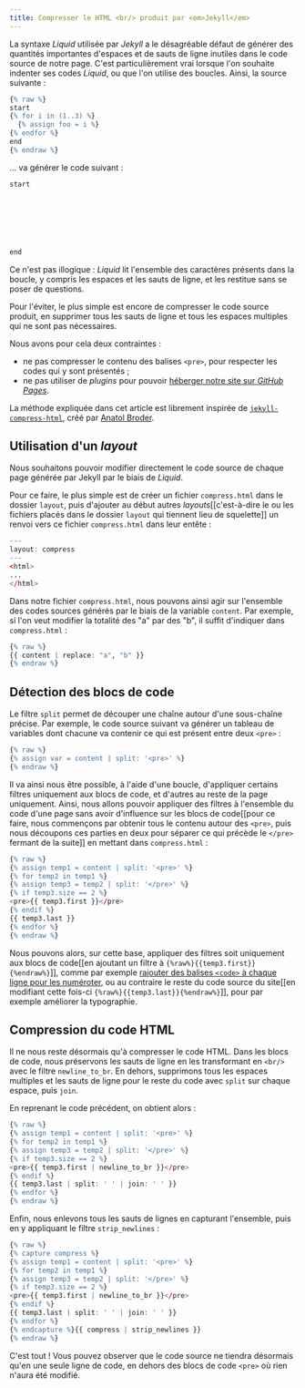 ```yaml
---
title: Compresser le HTML <br/> produit par <em>Jekyll</em>
---
```


La syntaxe *Liquid* utilisée par *Jekyll* a le désagréable défaut de générer des quantités importantes d'espaces et de sauts de ligne inutiles dans le code source de notre page. C'est particulièrement vrai lorsque l'on souhaite indenter ses codes *Liquid*, ou que l'on utilise des boucles. Ainsi, la source suivante :

```r
{% raw %}
start
{% for i in (1..3) %}
  {% assign foo = i %}
{% endfor %}
end
{% endraw %}
```

... va générer le code suivant :

```r
start
 
 
 
 
 
 
 
end
```

Ce n'est pas illogique : *Liquid* lit l'ensemble des caractères présents dans la boucle, y compris les espaces et les sauts de ligne, et les restitue sans se poser de questions.

Pour l'éviter, le plus simple est encore de compresser le code source produit, en supprimer tous les sauts de ligne et tous les espaces multiples qui ne sont pas nécessaires.

Nous avons pour cela deux contraintes :

* ne pas compresser le contenu des balises `<pre>`, pour respecter les codes qui y sont présentés ;
* ne pas utiliser de *plugins* pour pouvoir [héberger notre site sur *GitHub Pages*]({{site.base}}/utiliser-github-pour-servir-jekyll/).

La méthode expliquée dans cet article est librement inspirée de [`jekyll-compress-html`](https://github.com/penibelst/jekyll-compress-html), créé par [Anatol Broder](https://github.com/penibelst).

## Utilisation d'un *layout*

Nous souhaitons pouvoir modifier directement le code source de chaque page générée par Jekyll par le biais de *Liquid*.

Pour ce faire, le plus simple est de créer un fichier `compress.html` dans le dossier `layout`, puis d'ajouter au début autres *layouts*[[c'est-à-dire le ou les fichiers placés dans le dossier `layout` qui tiennent lieu de squelette]] un renvoi vers ce fichier `compress.html` dans leur entête :

```r
---
layout: compress
---
<html>
...
</html>
```

Dans notre fichier `compress.html`, nous pouvons ainsi agir sur l'ensemble des codes sources générés par le biais de la variable `content`. Par exemple, si l'on veut modifier la totalité des "a" par des "b", il suffit d'indiquer dans `compress.html` :

```r
{% raw %}
{{ content | replace: "a", "b" }}
{% endraw %}
```


## Détection des blocs de code
Le filtre `split` permet de découper une chaîne autour d'une sous-chaîne précise. Par exemple, le code source suivant va générer un tableau de variables dont chacune va contenir ce qui est présent entre deux `<pre>` :

```r
{% raw %}
{% assign var = content | split: '<pre>' %}
{% endraw %}
```

Il va ainsi nous être possible, à l'aide d'une boucle, d'appliquer certains filtres uniquement aux blocs de code, et d'autres au reste de la page uniquement. Ainsi, nous allons pouvoir appliquer des filtres à l'ensemble du code d'une page sans avoir d'influence sur les blocs de code[[pour ce faire, nous commençons par obtenir tous le contenu autour des `<pre>`, puis nous découpons ces parties en deux pour séparer ce qui précède le `</pre>` fermant de la suite]] en mettant dans `compress.html` :

```r
{% raw %}
{% assign temp1 = content | split: '<pre>' %}
{% for temp2 in temp1 %}
{% assign temp3 = temp2 | split: '</pre>' %}
{% if temp3.size == 2 %}
<pre>{{ temp3.first }}</pre>
{% endif %}
{{ temp3.last }}
{% endfor %}
{% endraw %}
```

Nous pouvons alors, sur cette base, appliquer des filtres soit uniquement aux blocs de code[[en ajoutant un filtre à `{%raw%}{{temp3.first}}{%endraw%}`]], comme par exemple [rajouter des balises `<code>` à chaque ligne pour les numéroter]({{site.base}}/numeroter-les-lignes-de-code-avec-css/), ou au contraire le reste du code source du site[[en modifiant cette fois-ci `{%raw%}{{temp3.last}}{%endraw%}`]], pour par exemple améliorer la typographie.

## Compression du code HTML

Il ne nous reste désormais qu'à compresser le code HTML. Dans les blocs de code, nous préservons les sauts de ligne en les transformant en `<br/>` avec le filtre `newline_to_br`. En dehors, supprimons tous les espaces multiples et les sauts de ligne pour le reste du code avec `split` sur chaque espace, puis `join`.

En reprenant le code précédent, on obtient alors :

```r
{% raw %}
{% assign temp1 = content | split: '<pre>' %}
{% for temp2 in temp1 %}
{% assign temp3 = temp2 | split: '</pre>' %}
{% if temp3.size == 2 %}
<pre>{{ temp3.first | newline_to_br }}</pre>
{% endif %}
{{ temp3.last | split: ' ' | join: ' ' }}
{% endfor %}
{% endraw %}
```

Enfin, nous enlevons tous les sauts de lignes en capturant l'ensemble, puis en y appliquant le filtre `strip_newlines` :

```r
{% raw %}
{% capture compress %}
{% assign temp1 = content | split: '<pre>' %}
{% for temp2 in temp1 %}
{% assign temp3 = temp2 | split: '</pre>' %}
{% if temp3.size == 2 %}
<pre>{{ temp3.first | newline_to_br }}</pre>
{% endif %}
{{ temp3.last | split: ' ' | join: ' ' }}
{% endfor %}
{% endcapture %}{{ compress | strip_newlines }}
{% endraw %}
```

C'est tout ! Vous pouvez observer que le code source ne tiendra désormais qu'en une seule ligne de code, en dehors des blocs de code `<pre>` où rien n'aura été modifié.






